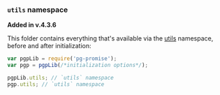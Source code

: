 ### `utils` namespace

**Added in v.4.3.6**

This folder contains everything that's available via the [utils] namespace, before and after initialization:

```js
var pgpLib = require('pg-promise');
var pgp = pgpLib(/*initialization options*/);

pgpLib.utils; // `utils` namespace
pgp.utils; // `utils` namespace
```

[utils]:http://vitaly-t.github.io/pg-promise/utils.html

